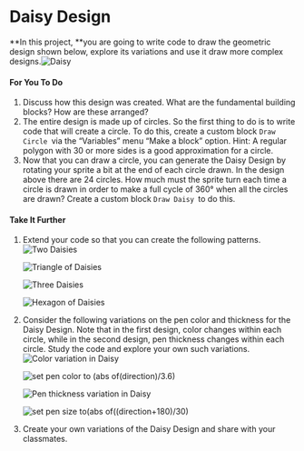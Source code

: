 # Daisy Design

**In this project, **you are going to write code to draw the geometric design shown below, explore its variations and use it draw more complex designs.![](http://bjc.edc.org/bjc-r/img/1-introduction/Daisy_img/Daisy.png "Daisy")

#### For You To Do

1. Discuss how this design was created. What are the fundamental building blocks? How are these arranged?
2. The entire design is made up of circles. So the first thing to do is to write code that will create a circle. To do this, create a custom block `Draw Circle `via the “Variables” menu “Make a block” option. Hint: A regular polygon with 30 or more sides is a good approximation for a circle.
3. Now that you can draw a circle, you can generate the Daisy Design by rotating your sprite a bit at the end of each circle drawn. In the design above there are 24 circles. How much must the sprite turn each time a circle is drawn in order to make a full cycle of 360° when all the circles are drawn? Create a custom block `Draw Daisy `to do this.

#### Take It Further

1. Extend your code so that you can create the following patterns.![](http://bjc.edc.org/bjc-r/img/1-introduction/Daisy_img/DoubleDaisy.png "Two Daisies")

   ![](http://bjc.edc.org/bjc-r/img/1-introduction/Daisy_img/TrioDaisy.png "Triangle of  Daisies")

  


   ![](http://bjc.edc.org/bjc-r/img/1-introduction/Daisy_img/TripleDaisy.png "Three Daisies")

   ![](http://bjc.edc.org/bjc-r/img/1-introduction/Daisy_img/SixDaisy.png "Hexagon of Daisies")

2. Consider the following variations on the pen color and thickness for the Daisy Design. Note that in the first design, color changes within each circle, while in the second design, pen thickness changes within each circle. Study the code and explore your own such variations.![](http://bjc.edc.org/bjc-r/img/1-introduction/Daisy_img/ColoredDaisy.png "Color variation in Daisy")

   ![](http://bjc.edc.org/bjc-r/img/1-introduction/Daisy_img/penColor.png "set pen color to \(abs of\(direction\)/3.6\)")

  


   ![](http://bjc.edc.org/bjc-r/img/1-introduction/Daisy_img/VariedThicknessDaisy.png "Pen thickness variation in Daisy")

   ![](http://bjc.edc.org/bjc-r/img/1-introduction/Daisy_img/penSize.png "set pen size to\(abs of\(\(direction+180\)/30\)")

3. Create your own variations of the Daisy Design and share with your classmates.



